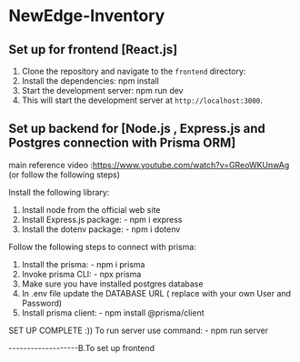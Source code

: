 ﻿# NewEdge-Inventory

## Set up for frontend [React.js]

1. Clone the repository and navigate to the `frontend` directory:
2. Install the dependencies: npm install
3. Start the development server: npm run dev
4. This will start the development server at `http://localhost:3000`.




 ## Set up backend for [Node.js , Express.js and Postgres connection with Prisma ORM]

main reference video :https://www.youtube.com/watch?v=GReoWKUnwAg (or follow the following steps)

Install the following library:
1. Install node from the official web site
2. Install Express.js package: -
    npm i express
3. Install the dotenv package: -
    npm i dotenv

Follow the following steps to connect with prisma:
1. Install the prisma: -
     npm i prisma
2. Invoke prisma CLI: - 
     npx prisma
3. Make sure you have installed postgres database
4. In .env file update the DATABASE URL ( replace with your own User and Password)
6. Install prisma client: -
     npm install @prisma/client

SET UP COMPLETE :))
To run server use command: -
    npm run server

-------------------B.To set up frontend 


